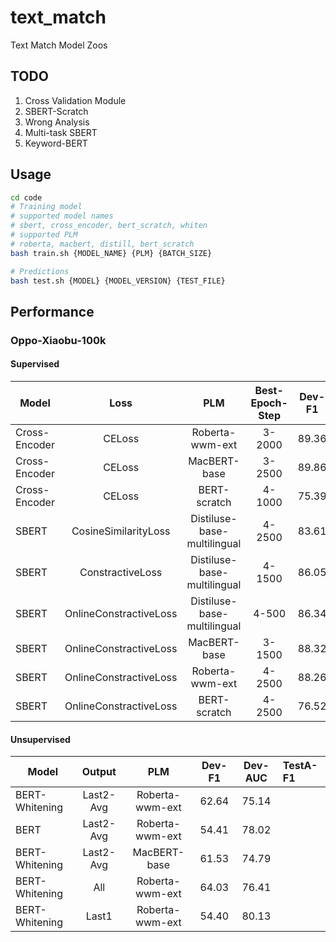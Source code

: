 # text_match

Text Match Model Zoos

## TODO

1. Cross Validation Module
2. SBERT-Scratch
3. Wrong Analysis
4. Multi-task SBERT
5. Keyword-BERT

## Usage

```bash
cd code
# Training model
# supported model names
# sbert, cross_encoder, bert_scratch, whiten
# supported PLM
# roberta, macbert, distill, bert_scratch
bash train.sh {MODEL_NAME} {PLM} {BATCH_SIZE}

# Predictions
bash test.sh {MODEL} {MODEL_VERSION} {TEST_FILE}
```

## Performance

### Oppo-Xiaobu-100k

#### Supervised

Model              | Loss                   | PLM                         | Best-Epoch-Step | Dev-F1 | Dev-AUC | TestA-F1
------------------ | :-------------------:  | :-------------------------: | :-------------: | :----: | :-----: | :-------
Cross-Encoder      | CELoss                 | Roberta-wwm-ext             | 3-2000          | 89.36  | 97.43   |
Cross-Encoder      | CELoss                 | MacBERT-base                | 3-2500          | 89.86  | 97.69   |
Cross-Encoder      | CELoss                 | BERT-scratch                | 4-1000          | 75.39  | 87.63   |
SBERT              | CosineSimilarityLoss   | Distiluse-base-multilingual | 4-2500          | 83.61  | 94.39   |
SBERT              | ConstractiveLoss       | Distiluse-base-multilingual | 4-1500          | 86.05  | 95.93   |
SBERT              | OnlineConstractiveLoss | Distiluse-base-multilingual | 4-500           | 86.34  | 95.97   |
SBERT              | OnlineConstractiveLoss | MacBERT-base                | 3-1500          | 88.32  | 96.99   |
SBERT              | OnlineConstractiveLoss | Roberta-wwm-ext             | 4-2500          | 88.26  | 96.93   |
SBERT              | OnlineConstractiveLoss | BERT-scratch                | 4-2500          | 76.52  | 89.50   |

#### Unsupervised

Model              | Output              | PLM                         | Dev-F1 | Dev-AUC | TestA-F1
------------------ | :-----------------: | :-------------------------: | :----: | :-----: | :-------
BERT-Whitening     | Last2-Avg           | Roberta-wwm-ext             | 62.64  | 75.14   |
BERT               | Last2-Avg           | Roberta-wwm-ext             | 54.41  | 78.02   |
BERT-Whitening     | Last2-Avg           | MacBERT-base                | 61.53  | 74.79   |
BERT-Whitening     | All                 | Roberta-wwm-ext             | 64.03  | 76.41   |
BERT-Whitening     | Last1               | Roberta-wwm-ext             | 54.40  | 80.13   |
